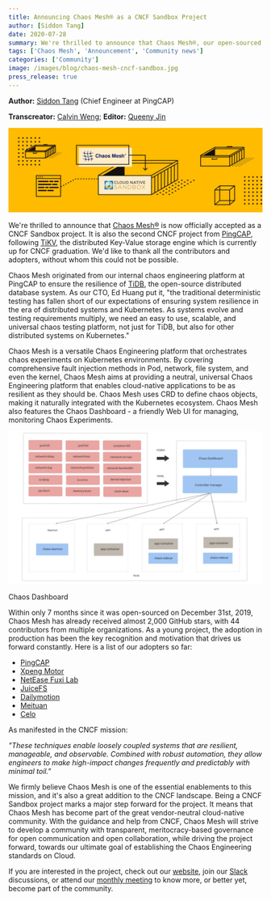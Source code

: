 ```yaml
---
title: Announcing Chaos Mesh® as a CNCF Sandbox Project
author: [Siddon Tang]
date: 2020-07-28
summary: We're thrilled to announce that Chaos Mesh®, our open-sourced Chaos Engineering platform for Kubernetes, is now officially accepted as a CNCF Sandbox project.
tags: ['Chaos Mesh', 'Announcement', 'Community news']
categories: ['Community']
image: /images/blog/chaos-mesh-cncf-sandbox.jpg
press_release: true
---
```


**Author:** [Siddon Tang](https://github.com/siddontang) (Chief Engineer at PingCAP)

**Transcreator:** [Calvin Weng](https://github.com/dcalvin); **Editor:** [Queeny Jin](https://github.com/queenypingcap)

![HTAP database](media/chaos-mesh-cncf-sandbox.jpg)

We're thrilled to announce that [Chaos Mesh®](https://chaos-mesh.org/) is now officially accepted as a CNCF Sandbox project. It is also the second CNCF project from [PingCAP](http://www.pingcap.com), following [TiKV](http://tikv.org), the distributed Key-Value storage engine which is currently up for CNCF graduation. We'd like to thank all the contributors and adopters, without whom this could not be possible.

Chaos Mesh originated from our internal chaos engineering platform at PingCAP to ensure the resilience of [TiDB](https://docs.pingcap.com/tidb/stable/overview), the open-source distributed database system. As our CTO, Ed Huang put it, "the traditional deterministic testing has fallen short of our expectations of ensuring system resilience in the era of distributed systems and Kubernetes. As systems evolve and testing requirements multiply, we need an easy to use, scalable, and universal chaos testing platform, not just for TiDB, but also for other distributed systems on Kubernetes."

Chaos Mesh is a versatile Chaos Engineering platform that orchestrates chaos experiments on Kubernetes environments. By covering comprehensive fault injection methods in Pod, network, file system, and even the kernel, Chaos Mesh aims at providing a neutral, universal Chaos Engineering platform that enables cloud-native applications to be as resilient as they should be. Chaos Mesh uses CRD to define chaos objects, making it naturally integrated with the Kubernetes ecosystem. Chaos Mesh also features the Chaos Dashboard - a friendly Web UI for managing, monitoring Chaos Experiments.

![Chaos Dashboard](media/chaos-dashboard-architecture.jpg)
<div class="caption-center"> Chaos Dashboard </div>

Within only 7 months since it was open-sourced on December 31st, 2019, Chaos Mesh has already received almost 2,000 GitHub stars, with 44 contributors from multiple organizations. As a young project, the adoption in production has been the key recognition and motivation that drives us forward constantly. Here is a list of our adopters so far:

* [PingCAP](https://www.pingcap.com)
* [Xpeng Motor](https://en.xiaopeng.com/)
* [NetEase Fuxi Lab](https://www.crunchbase.com/organization/netease-fuxi-lab)
* [JuiceFS](http://juicefs.com/?hl=en)
* [Dailymotion](https://www.dailymotion.com/)
* [Meituan](https://about.meituan.com/en)
* [Celo](https://celo.org/)

As manifested in the CNCF mission:

_"These techniques enable loosely coupled systems that are resilient, manageable, and observable. Combined with robust automation, they allow engineers to make high-impact changes frequently and predictably with minimal toil."_

We firmly believe Chaos Mesh is one of the essential enablements to this mission, and it's also a great addition to the CNCF landscape. Being a CNCF Sandbox project marks a major step forward for the project. It means that Chaos Mesh has become part of the great vendor-neutral cloud-native community. With the guidance and help from CNCF, Chaos Mesh will strive to develop a community with transparent, meritocracy-based governance for open communication and open collaboration, while driving the project forward, towards our ultimate goal of establishing the Chaos Engineering standards on Cloud.

If you are interested in the project, check out our [website](https://chaos-mesh.org/), join our [Slack](https://slack.cncf.io/) discussions, or attend our [monthly meeting](https://docs.google.com/document/d/1H8IfmhIJiJ1ltg-XLjqR_P_RaMHUGrl1CzvHnKM_9Sc/edit) to know more, or better yet, become part of the community.

